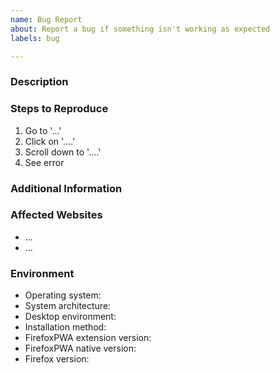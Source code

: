 ```yaml
---
name: Bug Report
about: Report a bug if something isn't working as expected
labels: bug

---
```


<!-- Before reporting a bug, read the troubleshooting steps: -->
<!-- https://github.com/filips123/FirefoxPWA/wiki/Troubleshooting -->

<!-- Thank you for reporting a bug and helping to improve the project -->
<!-- Please follow our issue template as much as possible -->
<!-- If you cannot answer some sections, please delete them -->

### Description

<!-- A clear and concise description of what the bug is -->

### Steps to Reproduce

<!-- Steps to reproduce this bug -->

1. Go to '...'
2. Click on '....'
3. Scroll down to '....'
4. See error

### Additional Information

<!-- As much useful information about this bug as possible, to make it easier to identify the cause -->
<!-- Log files, error messages, any special configuration, screenshots, etc. -->

### Affected Websites

<!-- Websites where the bug happens (if applicable) -->

* ...
* ...

### Environment

<!-- Details about your system environment and versions -->

* Operating system:
* System architecture:
* Desktop environment: <!-- If on Linux -->
* Installation method: <!-- MSI/DEB/RPM/AUR/source... -->
* FirefoxPWA extension version:
* FirefoxPWA native version:
* Firefox version:
